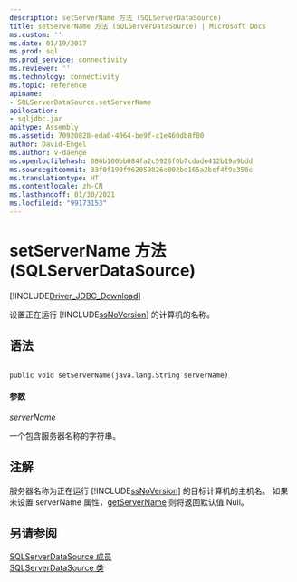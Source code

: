 ```yaml
---
description: setServerName 方法 (SQLServerDataSource)
title: setServerName 方法 (SQLServerDataSource) | Microsoft Docs
ms.custom: ''
ms.date: 01/19/2017
ms.prod: sql
ms.prod_service: connectivity
ms.reviewer: ''
ms.technology: connectivity
ms.topic: reference
apiname:
- SQLServerDataSource.setServerName
apilocation:
- sqljdbc.jar
apitype: Assembly
ms.assetid: 70920828-eda0-4064-be9f-c1e460db8f00
author: David-Engel
ms.author: v-daenge
ms.openlocfilehash: 086b100bb084fa2c5926f0b7cdade412b19a9bdd
ms.sourcegitcommit: 33f0f190f962059826e002be165a2bef4f9e350c
ms.translationtype: HT
ms.contentlocale: zh-CN
ms.lasthandoff: 01/30/2021
ms.locfileid: "99173153"
---
```

# <a name="setservername-method-sqlserverdatasource"></a>setServerName 方法 (SQLServerDataSource)
[!INCLUDE[Driver_JDBC_Download](../../../includes/driver_jdbc_download.md)]

  设置正在运行 [!INCLUDE[ssNoVersion](../../../includes/ssnoversion-md.md)] 的计算机的名称。  
  
## <a name="syntax"></a>语法  
  
```  
  
public void setServerName(java.lang.String serverName)  
```  
  
#### <a name="parameters"></a>参数  
 *serverName*  
  
 一个包含服务器名称的字符串。  
  
## <a name="remarks"></a>注解  
 服务器名称为正在运行 [!INCLUDE[ssNoVersion](../../../includes/ssnoversion-md.md)] 的目标计算机的主机名。 如果未设置 serverName 属性，[getServerName](../../../connect/jdbc/reference/getservername-method-sqlserverdatasource.md) 则将返回默认值 Null。  
  
## <a name="see-also"></a>另请参阅  
 [SQLServerDataSource 成员](../../../connect/jdbc/reference/sqlserverdatasource-members.md)   
 [SQLServerDataSource 类](../../../connect/jdbc/reference/sqlserverdatasource-class.md)  
  
  
